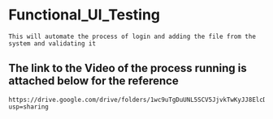 # Functional_UI_Testing

    This will automate the process of login and adding the file from the system and validating it


##  The link to the Video of the process running is attached below for the reference

    https://drive.google.com/drive/folders/1wc9uTgDuUNL5SCV5JjvkTwKyJJ8ElcDN?usp=sharing
